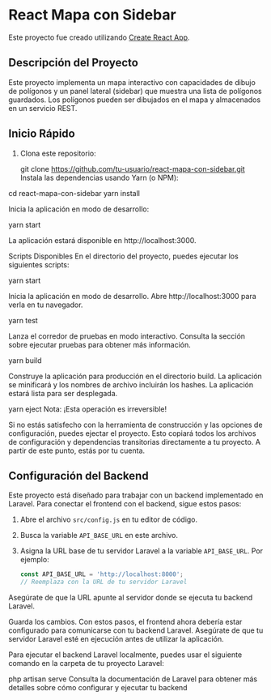# React Mapa con Sidebar

Este proyecto fue creado utilizando [Create React App](https://github.com/facebook/create-react-app).

## Descripción del Proyecto

Este proyecto implementa un mapa interactivo con capacidades de dibujo de polígonos y un panel lateral (sidebar) que muestra una lista de polígonos guardados. Los polígonos pueden ser dibujados en el mapa y almacenados en un servicio REST.

## Inicio Rápido

1. Clona este repositorio:

   git clone https://github.com/tu-usuario/react-mapa-con-sidebar.git
Instala las dependencias usando Yarn (o NPM):

cd react-mapa-con-sidebar
yarn install

Inicia la aplicación en modo de desarrollo:

yarn start

La aplicación estará disponible en http://localhost:3000.

Scripts Disponibles
En el directorio del proyecto, puedes ejecutar los siguientes scripts:

yarn start

Inicia la aplicación en modo de desarrollo.
Abre http://localhost:3000 para verla en tu navegador.

yarn test

Lanza el corredor de pruebas en modo interactivo.
Consulta la sección sobre ejecutar pruebas para obtener más información.

yarn build

Construye la aplicación para producción en el directorio build.
La aplicación se minificará y los nombres de archivo incluirán los hashes.
La aplicación estará lista para ser desplegada.

yarn eject
Nota: ¡Esta operación es irreversible!

Si no estás satisfecho con la herramienta de construcción y las opciones de configuración, puedes ejectar el proyecto. Esto copiará todos los archivos de configuración y dependencias transitorias directamente a tu proyecto. A partir de este punto, estás por tu cuenta.

## Configuración del Backend

Este proyecto está diseñado para trabajar con un backend implementado en Laravel. Para conectar el frontend con el backend, sigue estos pasos:

1. Abre el archivo `src/config.js` en tu editor de código.

2. Busca la variable `API_BASE_URL` en este archivo.

3. Asigna la URL base de tu servidor Laravel a la variable `API_BASE_URL`. Por ejemplo:

   ```javascript
   const API_BASE_URL = 'http://localhost:8000'; 
   // Reemplaza con la URL de tu servidor Laravel

Asegúrate de que la URL apunte al servidor donde se ejecuta tu backend Laravel.

Guarda los cambios.
Con estos pasos, el frontend ahora debería estar configurado para comunicarse con tu backend Laravel. Asegúrate de que tu servidor Laravel esté en ejecución antes de utilizar la aplicación.

Para ejecutar el backend Laravel localmente, puedes usar el siguiente comando en la carpeta de tu proyecto Laravel:

php artisan serve
Consulta la documentación de Laravel para obtener más detalles sobre cómo configurar y ejecutar tu backend
